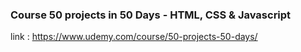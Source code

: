 ### Course 50 projects in 50 Days - HTML, CSS & Javascript
link : https://www.udemy.com/course/50-projects-50-days/